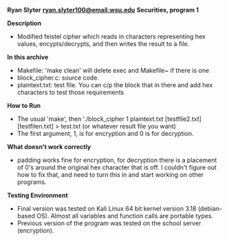 **Ryan Slyter**
**ryan.slyter100@email.wsu.edu**
**Securities, program 1**

**Description**
- Modified feistel cipher which reads in characters representing hex values, encypts/decrypts, and then writes the result to a file.
 
**In this archive**
- Makefile: 'make clean' will delete exec and Makefile~ if there is one
- block_cipher.c: source code.
- plaintext.txt: test file. You can c/p the block that in there and add hex characters to test those requirements

**How to Run**
- The usual 'make', then './block_cipher 1 plaintext.txt [testfile2.txt] [testfilen.txt] > test.txt (or whatever result file you want)
- The first argument, 1, is for encryption and 0 is for decryption.

**What doesn't work correctly**
- padding works fine for encryption, for decryption there is a placement of 0's around the original hex character that is off. I couldn't figure out how to fix that, and need to turn this in and start working on other programs.

**Testing Environment**
- Final version was tested on Kali Linux 64 bit kernel version 3.18 (debian-based OS). Almost all variables and function calls are portable types.
- Previous version of the program was tested on the school server (encryption).
